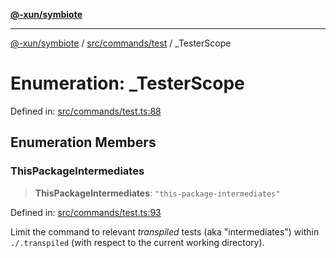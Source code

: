 [**@-xun/symbiote**](../../../../README.md)

***

[@-xun/symbiote](../../../../README.md) / [src/commands/test](../README.md) / \_TesterScope

# Enumeration: \_TesterScope

Defined in: [src/commands/test.ts:88](https://github.com/Xunnamius/symbiote/blob/3911bb5748d7ecd905ce3bbd9106aa0ea0787160/src/commands/test.ts#L88)

## Enumeration Members

### ThisPackageIntermediates

> **ThisPackageIntermediates**: `"this-package-intermediates"`

Defined in: [src/commands/test.ts:93](https://github.com/Xunnamius/symbiote/blob/3911bb5748d7ecd905ce3bbd9106aa0ea0787160/src/commands/test.ts#L93)

Limit the command to relevant _transpiled_ tests (aka "intermediates")
within `./.transpiled` (with respect to the current working directory).
